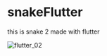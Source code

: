 # snakeFlutter


this is snake 2 made with flutter 



![flutter_02](https://github.com/Raoufbendii/snakeFlutter/assets/125738804/73f71444-401b-4797-95ac-8c41fe32501c)
